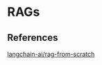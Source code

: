 # RAGs

## References

[langchain-ai/rag-from-scratch](https://github.com/langchain-ai/rag-from-scratch)